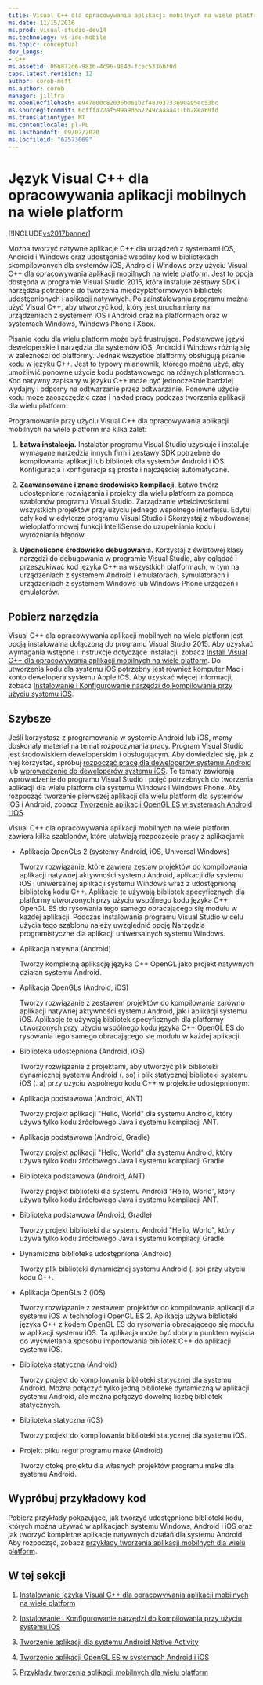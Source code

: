```yaml
---
title: Visual C++ dla opracowywania aplikacji mobilnych na wiele platform | Microsoft Docs
ms.date: 11/15/2016
ms.prod: visual-studio-dev14
ms.technology: vs-ide-mobile
ms.topic: conceptual
dev_langs:
- C++
ms.assetid: 0bb872d6-981b-4c96-9143-fcec5336bf0d
caps.latest.revision: 12
author: corob-msft
ms.author: corob
manager: jillfra
ms.openlocfilehash: e947800c82036b061b2f48303733690a95ec53bc
ms.sourcegitcommit: 6cfffa72af599a9d667249caaaa411bb28ea69fd
ms.translationtype: MT
ms.contentlocale: pl-PL
ms.lasthandoff: 09/02/2020
ms.locfileid: "62573069"
---
```

# <a name="visual-c-for-cross-platform-mobile-development"></a>Język Visual C++ dla opracowywania aplikacji mobilnych na wiele platform
[!INCLUDE[vs2017banner](../includes/vs2017banner.md)]

Można tworzyć natywne aplikacje C++ dla urządzeń z systemami iOS, Android i Windows oraz udostępniać wspólny kod w bibliotekach skompilowanych dla systemów iOS, Android i Windows przy użyciu Visual C++ dla opracowywania aplikacji mobilnych na wiele platform. Jest to opcja dostępna w programie Visual Studio 2015, która instaluje zestawy SDK i narzędzia potrzebne do tworzenia międzyplatformowych bibliotek udostępnionych i aplikacji natywnych. Po zainstalowaniu programu można użyć Visual C++, aby utworzyć kod, który jest uruchamiany na urządzeniach z systemem iOS i Android oraz na platformach oraz w systemach Windows, Windows Phone i Xbox.  
  
 Pisanie kodu dla wielu platform może być frustrujące. Podstawowe języki deweloperskie i narzędzia dla systemów iOS, Android i Windows różnią się w zależności od platformy. Jednak wszystkie platformy obsługują pisanie kodu w języku C++. Jest to typowy mianownik, którego można użyć, aby umożliwić ponowne użycie kodu podstawowego na różnych platformach. Kod natywny zapisany w języku C++ może być jednocześnie bardziej wydajny i odporny na odtwarzanie przez odtwarzanie. Ponowne użycie kodu może zaoszczędzić czas i nakład pracy podczas tworzenia aplikacji dla wielu platform.  
  
 Programowanie przy użyciu Visual C++ dla opracowywania aplikacji mobilnych na wiele platform ma kilka zalet:  
  
1. **Łatwa instalacja.** Instalator programu Visual Studio uzyskuje i instaluje wymagane narzędzia innych firm i zestawy SDK potrzebne do kompilowania aplikacji lub bibliotek dla systemów Android i iOS. Konfiguracja i konfiguracja są proste i najczęściej automatyczne.  
  
2. **Zaawansowane i znane środowisko kompilacji.** Łatwo twórz udostępnione rozwiązania i projekty dla wielu platform za pomocą szablonów programu Visual Studio. Zarządzanie właściwościami wszystkich projektów przy użyciu jednego wspólnego interfejsu. Edytuj cały kod w edytorze programu Visual Studio i Skorzystaj z wbudowanej wieloplatformowej funkcji IntelliSense do uzupełniania kodu i wyróżniania błędów.  
  
3. **Ujednolicone środowisko debugowania.** Korzystaj z światowej klasy narzędzi do debugowania w programie Visual Studio, aby oglądać i przeszukiwać kod języka C++ na wszystkich platformach, w tym na urządzeniach z systemem Android i emulatorach, symulatorach i urządzeniach z systemem Windows lub Windows Phone urządzeń i emulatorów.  
  
## <a name="get-the-tools"></a>Pobierz narzędzia  
 Visual C++ dla opracowywania aplikacji mobilnych na wiele platform jest opcją instalowalną dołączoną do programu Visual Studio 2015. Aby uzyskać wymagania wstępne i instrukcje dotyczące instalacji, zobacz [Install Visual C++ dla opracowywania aplikacji mobilnych na wiele platform](../cross-platform/install-visual-cpp-for-cross-platform-mobile-development.md). Do utworzenia kodu dla systemu iOS potrzebny jest również komputer Mac i konto dewelopera systemu Apple iOS. Aby uzyskać więcej informacji, zobacz [Instalowanie i Konfigurowanie narzędzi do kompilowania przy użyciu systemu iOS](../cross-platform/install-and-configure-tools-to-build-using-ios.md).  
  
## <a name="come-up-to-speed"></a>Szybsze  
 Jeśli korzystasz z programowania w systemie Android lub iOS, mamy doskonały materiał na temat rozpoczynania pracy. Program Visual Studio jest środowiskiem deweloperskim i obsługującym. Aby dowiedzieć się, jak z niej korzystać, spróbuj [rozpocząć pracę dla deweloperów systemu Android](https://msdn.microsoft.com/library/windows/apps/dn275875.aspx) lub [wprowadzenie do deweloperów systemu iOS](https://msdn.microsoft.com/library/windows/apps/xaml/jj657966.aspx). Te tematy zawierają wprowadzenie do programu Visual Studio i pojęć potrzebnych do tworzenia aplikacji dla wielu platform dla systemu Windows i Windows Phone. Aby rozpocząć tworzenie pierwszej aplikacji dla wielu platform dla systemów iOS i Android, zobacz [Tworzenie aplikacji OpenGL ES w systemach Android i iOS](../cross-platform/build-an-opengl-es-application-on-android-and-ios.md).  
  
 Visual C++ dla opracowywania aplikacji mobilnych na wiele platform zawiera kilka szablonów, które ułatwiają rozpoczęcie pracy z aplikacjami:  
  
- Aplikacja OpenGLs 2 (systemy Android, iOS, Universal Windows)  
  
     Tworzy rozwiązanie, które zawiera zestaw projektów do kompilowania aplikacji natywnej aktywności systemu Android, aplikacji dla systemu iOS i uniwersalnej aplikacji systemu Windows wraz z udostępnioną biblioteką kodu C++. Aplikacje te używają bibliotek specyficznych dla platformy utworzonych przy użyciu wspólnego kodu języka C++ OpenGL ES do rysowania tego samego obracającego się modułu w każdej aplikacji. Podczas instalowania programu Visual Studio w celu użycia tego szablonu należy uwzględnić opcję Narzędzia programistyczne dla aplikacji uniwersalnych systemu Windows.  
  
- Aplikacja natywna (Android)  
  
     Tworzy kompletną aplikację języka C++ OpenGL jako projekt natywnych działań systemu Android.  
  
- Aplikacja OpenGLs (Android, iOS)  
  
     Tworzy rozwiązanie z zestawem projektów do kompilowania zarówno aplikacji natywnej aktywności systemu Android, jak i aplikacji systemu iOS. Aplikacje te używają bibliotek specyficznych dla platformy utworzonych przy użyciu wspólnego kodu języka C++ OpenGL ES do rysowania tego samego obracającego się modułu w każdej aplikacji.  
  
- Biblioteka udostępniona (Android, iOS)  
  
     Tworzy rozwiązanie z projektami, aby utworzyć plik biblioteki dynamicznej systemu Android (. so) i plik statycznej biblioteki systemu iOS (. a) przy użyciu wspólnego kodu C++ w projekcie udostępnionym.  
  
- Aplikacja podstawowa (Android, ANT)  
  
     Tworzy projekt aplikacji "Hello, World" dla systemu Android, który używa tylko kodu źródłowego Java i systemu kompilacji ANT.  
  
- Aplikacja podstawowa (Android, Gradle)  
  
     Tworzy projekt aplikacji "Hello, World" dla systemu Android, który używa tylko kodu źródłowego Java i systemu kompilacji Gradle.  
  
- Biblioteka podstawowa (Android, ANT)  
  
     Tworzy projekt biblioteki dla systemu Android "Hello, World", który używa tylko kodu źródłowego Java i systemu kompilacji ANT.  
  
- Biblioteka podstawowa (Android, Gradle)  
  
     Tworzy projekt biblioteki dla systemu Android "Hello, World", który używa tylko kodu źródłowego Java i systemu kompilacji Gradle.  
  
- Dynamiczna biblioteka udostępniona (Android)  
  
     Tworzy plik biblioteki dynamicznej systemu Android (. so) przy użyciu kodu C++.  
  
- Aplikacja OpenGLs 2 (iOS)  
  
     Tworzy rozwiązanie z zestawem projektów do kompilowania aplikacji dla systemu iOS w technologii OpenGL ES 2. Aplikacja używa biblioteki języka C++ z kodem OpenGL ES do rysowania obracającego się modułu w aplikacji systemu iOS. Ta aplikacja może być dobrym punktem wyjścia do wyświetlania sposobu importowania bibliotek C++ do aplikacji systemu iOS.  
  
- Biblioteka statyczna (Android)  
  
     Tworzy projekt do kompilowania biblioteki statycznej dla systemu Android. Można połączyć tylko jedną bibliotekę dynamiczną w aplikacji systemu Android, ale można połączyć dowolną liczbę bibliotek statycznych.  
  
- Biblioteka statyczna (iOS)  
  
     Tworzy projekt do kompilowania biblioteki statycznej dla systemu iOS.  
  
- Projekt pliku reguł programu make (Android)  
  
     Tworzy otokę projektu dla własnych projektów programu make dla systemu Android.  
  
## <a name="try-out-sample-code"></a>Wypróbuj przykładowy kod  
 Pobierz przykłady pokazujące, jak tworzyć udostępnione biblioteki kodu, których można używać w aplikacjach systemu Windows, Android i iOS oraz jak tworzyć kompletne aplikacje natywnych działań dla systemu Android. Aby rozpocząć, zobacz [przykłady tworzenia aplikacji mobilnych dla wielu platform](../cross-platform/cross-platform-mobile-development-examples.md).  
  
## <a name="in-this-section"></a>W tej sekcji  
  
1. [Instalowanie języka Visual C++ dla opracowywania aplikacji mobilnych na wiele platform](../cross-platform/install-visual-cpp-for-cross-platform-mobile-development.md)  
  
2. [Instalowanie i Konfigurowanie narzędzi do kompilowania przy użyciu systemu iOS](../cross-platform/install-and-configure-tools-to-build-using-ios.md)  
  
3. [Tworzenie aplikacji dla systemu Android Native Activity](../cross-platform/create-an-android-native-activity-app.md)  
  
4. [Tworzenie aplikacji OpenGL ES w systemach Android i iOS](../cross-platform/build-an-opengl-es-application-on-android-and-ios.md)  
  
5. [Przykłady tworzenia aplikacji mobilnych dla wielu platform](../cross-platform/cross-platform-mobile-development-examples.md)
